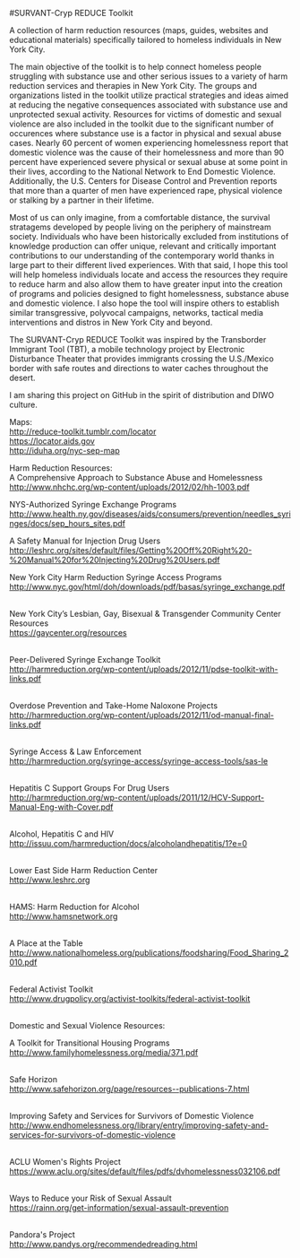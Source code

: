 #SURVANT-Cryp REDUCE Toolkit

A collection of harm reduction resources (maps, guides, websites and educational materials) specifically tailored to homeless individuals in New York City.<br>

The main objective of the toolkit is to help connect homeless people struggling with substance use and other serious issues to a variety of harm reduction services and therapies in New York City. The groups and organizations listed in the toolkit utilize practical strategies and ideas aimed at reducing the negative consequences associated with substance use and unprotected sexual activity. Resources for victims of domestic and sexual violence are also included in the toolkit due to the significant number of occurences where substance use is a factor in physical and sexual abuse cases. Nearly 60 percent of women experiencing homelessness report that domestic violence was the cause of their homelessness and more than 90 percent have experienced severe physical or sexual abuse at some point in their lives, according to the National Network to End Domestic Violence. Additionally, the U.S. Centers for Disease Control and Prevention reports that more than a quarter of men have experienced rape, physical violence or stalking by a partner in their lifetime.<br>

Most of us can only imagine, from a comfortable distance, the survival stratagems developed by people living on the periphery of mainstream society. Individuals who have been historically excluded from institutions of knowledge production can offer unique, relevant and critically important contributions to our understanding of the contemporary world thanks in large part to their different lived experiences. With that said, I hope this tool will help homeless individuals locate and access the resources they require to reduce harm and also allow them to have greater input into the creation of programs and policies designed to fight homelessness, substance abuse and domestic violence. I also hope the tool will inspire others to establish similar transgressive, polyvocal campaigns, networks, tactical media interventions and distros in New York City and beyond.<br>

The SURVANT-Cryp REDUCE Toolkit was inspired by the Transborder Immigrant Tool (TBT), a mobile technology project by Electronic Disturbance Theater that provides immigrants crossing the U.S./Mexico border with safe routes and directions to water caches throughout the desert.<br>

I am sharing this project on GitHub in the spirit of distribution and DIWO culture.<br>

Maps:<br>
http://reduce-toolkit.tumblr.com/locator<br>
https://locator.aids.gov<br>
http://iduha.org/nyc-sep-map<br>

Harm Reduction Resources:<br>
A Comprehensive Approach to Substance Abuse and Homelessness<br>
http://www.nhchc.org/wp-content/uploads/2012/02/hh-1003.pdf<br>

NYS-Authorized Syringe Exchange Programs<br>
http://www.health.ny.gov/diseases/aids/consumers/prevention/needles_syringes/docs/sep_hours_sites.pdf<br>

A Safety Manual for Injection Drug Users<br>
http://leshrc.org/sites/default/files/Getting%20Off%20Right%20-%20Manual%20for%20Injecting%20Drug%20Users.pdf<br>

New York City Harm Reduction Syringe Access Programs<br>
http://www.nyc.gov/html/doh/downloads/pdf/basas/syringe_exchange.pdf<br><br>

New York City’s Lesbian, Gay, Bisexual & Transgender Community Center Resources<br>
https://gaycenter.org/resources<br><br>

Peer-Delivered Syringe Exchange Toolkit<br>
http://harmreduction.org/wp-content/uploads/2012/11/pdse-toolkit-with-links.pdf<br><br>

Overdose Prevention and Take-Home Naloxone Projects<br>
http://harmreduction.org/wp-content/uploads/2012/11/od-manual-final-links.pdf<br><br>

Syringe Access & Law Enforcement<br>
http://harmreduction.org/syringe-access/syringe-access-tools/sas-le<br><br>

Hepatitis C Support Groups For Drug Users<br>
http://harmreduction.org/wp-content/uploads/2011/12/HCV-Support-Manual-Eng-with-Cover.pdf<br><br>

Alcohol, Hepatitis C and HIV<br>
http://issuu.com/harmreduction/docs/alcoholandhepatitis/1?e=0<br><br>

Lower East Side Harm Reduction Center<br>
http://www.leshrc.org<br><br>

HAMS: Harm Reduction for Alcohol<br>
http://www.hamsnetwork.org<br><br>

A Place at the Table<br>
http://www.nationalhomeless.org/publications/foodsharing/Food_Sharing_2010.pdf<br><br>

Federal Activist Toolkit<br>
http://www.drugpolicy.org/activist-toolkits/federal-activist-toolkit<br><br>

Domestic and Sexual Violence Resources:<br>

A Toolkit for Transitional Housing Programs<br>
http://www.familyhomelessness.org/media/371.pdf<br><br>

Safe Horizon<br>
http://www.safehorizon.org/page/resources--publications-7.html<br><br>

Improving Safety and Services for Survivors of Domestic Violence<br>
http://www.endhomelessness.org/library/entry/improving-safety-and-services-for-survivors-of-domestic-violence<br><br>

ACLU Women's Rights Project<br>
https://www.aclu.org/sites/default/files/pdfs/dvhomelessness032106.pdf<br><br>

Ways to Reduce your Risk of Sexual Assault<br>
https://rainn.org/get-information/sexual-assault-prevention<br><br>

Pandora's Project<br>
http://www.pandys.org/recommendedreading.html<br><br>
















